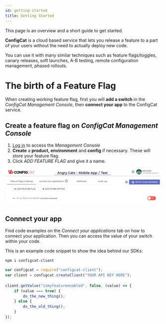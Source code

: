 ```yaml
---
id: getting-started
title: Getting Started
---
```

This page is an overview and a short guide to get started.

**ConfigCat** is a cloud based service that lets you release a feature to a part of your users without the need to actually deploy new code.

You can use it with many similar techniques such as feature flags/toggles, canary releases, soft launches, A-B testing, remote configuration management, phased rollouts.

# The birth of a Feature Flag

When creating working feature flag, first you will **add a switch** in the *ConfigCat Management Console*, then **connect your app** to the ConfigCat service.

## Create a feature flag on *ConfigCat Management Console*
1. <a href="https://app.configcat.com/login" target="_blank">Log in</a> to access the *Management Console*
2. **Create** a **product, environment** and  **config** if necessary. These will store your feature flag.
3. Click *ADD FEATURE FLAG* and give it a name.

![getting-started](assets/getting-started-1.png)

## Connect your app
Find code examples on the *Connect your applications* tab on how to connect your application. Then you can access the value of your switch within your code.

This is an example code snippet to show the idea behind our SDKs:
```
npm i configcat-client
```
```js
var configcat = require("configcat-client");
var client = configcat.createClient("YOUR API KEY HERE");

client.getValue("ismyfeatureenabled", false, (value) => {
    if (value === true) {
        do_the_new_thing();
    } else {
        do_the_old_thing();
    }
});
```